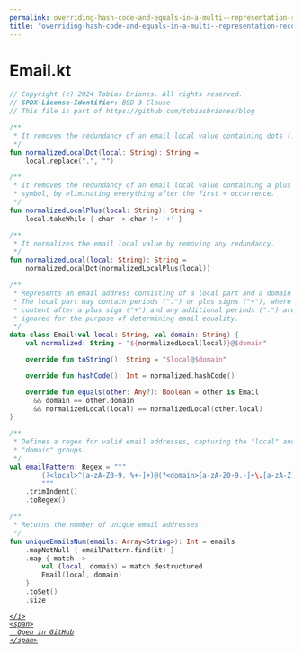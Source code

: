 ```yaml
---
permalink: overriding-hash-code-and-equals-in-a-multi--representation-record/email---ep/src/main/kotlin/Email.kt.html
title: "overriding-hash-code-and-equals-in-a-multi--representation-record/email---ep/src/main/kotlin/Email.kt"
---
```


# Email.kt
```kotlin
// Copyright (c) 2024 Tobias Briones. All rights reserved.
// SPDX-License-Identifier: BSD-3-Clause
// This file is part of https://github.com/tobiasbriones/blog

/**
 * It removes the redundancy of an email local value containing dots (.).
 */
fun normalizedLocalDot(local: String): String =
    local.replace(".", "")

/**
 * It removes the redundancy of an email local value containing a plus (+)
 * symbol, by eliminating everything after the first + occurrence.
 */
fun normalizedLocalPlus(local: String): String =
    local.takeWhile { char -> char != '+' }

/**
 * It normalizes the email local value by removing any redundancy.
 */
fun normalizedLocal(local: String): String =
    normalizedLocalDot(normalizedLocalPlus(local))

/**
 * Represents an email address consisting of a local part and a domain name.
 * The local part may contain periods (".") or plus signs ("+"), where any
 * content after a plus sign ("+") and any additional periods (".") are
 * ignored for the purpose of determining email equality.
 */
data class Email(val local: String, val domain: String) {
    val normalized: String = "${normalizedLocal(local)}@$domain"

    override fun toString(): String = "$local@$domain"

    override fun hashCode(): Int = normalized.hashCode()

    override fun equals(other: Any?): Boolean = other is Email
      && domain == other.domain
      && normalizedLocal(local) == normalizedLocal(other.local)
}

/**
 * Defines a regex for valid email addresses, capturing the "local" and
 * "domain" groups.
 */
val emailPattern: Regex = """
        (?<local>^[a-zA-Z0-9._%+-]+)@(?<domain>[a-zA-Z0-9.-]+\.[a-zA-Z]{2,}$)
        """
    .trimIndent()
    .toRegex()

/**
 * Returns the number of unique email addresses.
 */
fun uniqueEmailsNum(emails: Array<String>): Int = emails
    .mapNotNull { emailPattern.find(it) }
    .map { match ->
        val (local, domain) = match.destructured
        Email(local, domain)
    }
    .toSet()
    .size

```
<div class="social open-gh-btn my-4">
  <a class="btn btn-github" href="https://github.com/tobiasbriones/blog/tree/main/swe/dev/java/design/overriding-hash-code-and-equals-in-a-multi--representation-record/email---ep/src/main/kotlin/Email.kt" target="_blank">
    <i class="fab fa-github">
      
    </i>
    <span>
      Open in GitHub
    </span>
  </a>
</div>